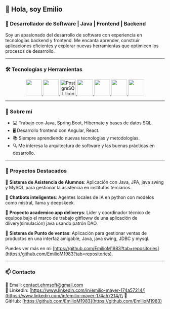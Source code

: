 ## 👋 Hola, soy Emilio

### 🚀 Desarrollador de Software | Java | Frontend | Backend

Soy un apasionado del desarrollo de software con experiencia en tecnologías backend y frontend. Me encanta aprender, construir aplicaciones eficientes y explorar nuevas herramientas que optimicen los procesos de desarrollo.

---

### 🛠️ Tecnologías y Herramientas

<p align="center">
  <a href="https://img.icons8.com/?size=100&id=13679&format=png&color=000000">
    <img src="https://img.icons8.com/?size=100&id=13679&format=png&color=000000" width="50" height="50"/>
  </a>
  <a href="https://img.icons8.com/?size=100&id=9nLaR5KFGjN0&format=png&color=000000">
    <img src="https://img.icons8.com/?size=100&id=9nLaR5KFGjN0&format=png&color=000000" width="50" height="50"/>
  </a>
  <a href="https://img.icons8.com/?size=64&id=38561&format=png" target="_blank">
  <img src="https://img.icons8.com/?size=64&id=38561&format=png" width="50" height="50" alt="PostgreSQL Icon"/>
</a>
  <a href="https://img.icons8.com/?size=100&id=90519&format=png&color=000000">
    <img src="https://img.icons8.com/?size=100&id=90519&format=png&color=000000" width="50" height="50"/>
  </a>
  <a href="https://img.icons8.com/?size=100&id=13441&format=png&color=000000">
    <img src="https://img.icons8.com/?size=100&id=13441&format=png&color=000000" width="50" height="50"/>
  </a>
  <a href="https://img.icons8.com/?size=100&id=71257&format=png&color=000000">
    <img src="https://img.icons8.com/?size=100&id=71257&format=png&color=000000" width="50" height="50"/>
  </a>
  <a href="https://img.icons8.com/?size=100&id=wPohyHO_qO1a&format=png&color=000000">
    <img src="https://img.icons8.com/?size=100&id=wPohyHO_qO1a&format=png&color=000000" width="50" height="50"/>
  </a>
 


  
  <!--<a href="https://img.icons8.com/?size=100&id=rY6agKizO9eb&format=png&color=000000">
    <img src="https://img.icons8.com/?size=100&id=rY6agKizO9eb&format=png&color=000000" width="50" height="50"/>
  </a>-->
</p>

---

### 📌 Sobre mí

- 💻 Trabajo con Java, Spring Boot, Hibernate y bases de datos SQL.
- 🖥️ Desarrollo frontend con Angular, React.
- 📚 Siempre aprendiendo nuevas tecnologías y metodologías.
- 🔍 Me interesa la arquitectura de software y las buenas prácticas en desarrollo.

---

### 🌱 Proyectos Destacados

🔹 **Sistema de Asistencia de Alumnos**: Aplicación con Java, JPA, java swing y MySQL para gestionar la asistencia en institutos terciarios.

🔹 **Chatbots inteligentes**: Agentes locales de IA en python con modelos como mistral, llama y deepskeek.

🔹 **Proyecto academico app deliverys**: Lider y coordinador técnico de equipos bajo el marco de trabajo gitfloww de una aplicación de dlivery(simulación) java usando patrón DAO.

🔹 **Sistema de Punto de ventas**: Aplicación para gestionar ventas de productos en una interfaz amigable, Java, java swing, JDBC y mysql.

Puedes ver más en mi [https://github.com/EmilioM1983?tab=repositories](https://github.com/EmilioM1983?tab=repositories).

---

### 📫 Contacto

📧 Email: [contact.ehmsoft@gmail.com](mailto\:contact.ehmsoft@gmail.com)\
💼 LinkedIn: [https://www.linkedin.com/in/emilio-mayer-174a57214/](https://www.linkedin.com/in/emilio-mayer-174a57214/)\
🚀 GitHub: [https://github.com/EmilioM1983](https://github.com/EmilioM1983)

